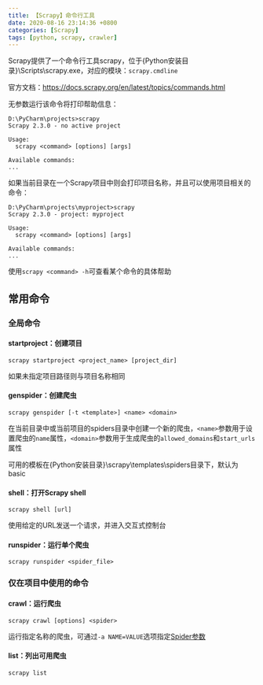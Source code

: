 ```yaml
---
title: 【Scrapy】命令行工具
date: 2020-08-16 23:14:36 +0800
categories: [Scrapy]
tags: [python, scrapy, crawler]
---
```

Scrapy提供了一个命令行工具scrapy，位于{Python安装目录}\Scripts\scrapy.exe，对应的模块：`scrapy.cmdline`

官方文档：<https://docs.scrapy.org/en/latest/topics/commands.html>

无参数运行该命令将打印帮助信息：

```
D:\PyCharm\projects>scrapy
Scrapy 2.3.0 - no active project

Usage:
  scrapy <command> [options] [args]

Available commands:
...
```

如果当前目录在一个Scrapy项目中则会打印项目名称，并且可以使用项目相关的命令：

```
D:\PyCharm\projects\myproject>scrapy
Scrapy 2.3.0 - project: myproject

Usage:
  scrapy <command> [options] [args]

Available commands:
...
```

使用`scrapy <command> -h`可查看某个命令的具体帮助

## 常用命令
### 全局命令
#### startproject：创建项目
```shell
scrapy startproject <project_name> [project_dir]
```

如果未指定项目路径则与项目名称相同

#### genspider：创建爬虫
```shell
scrapy genspider [-t <template>] <name> <domain>
```

在当前目录中或当前项目的spiders目录中创建一个新的爬虫，`<name>`参数用于设置爬虫的`name`属性，`<domain>`参数用于生成爬虫的`allowed_domains`和`start_urls`属性

可用的模板在{Python安装目录}\scrapy\templates\spiders目录下，默认为basic

#### shell：打开Scrapy shell
```shell
scrapy shell [url]
```

使用给定的URL发送一个请求，并进入交互式控制台

#### runspider：运行单个爬虫
```shell
scrapy runspider <spider_file>
```

### 仅在项目中使用的命令
#### crawl：运行爬虫
```shell
scrapy crawl [options] <spider>
```

运行指定名称的爬虫，可通过`-a NAME=VALUE`选项指定[Spider参数](https://docs.scrapy.org/en/latest/topics/spiders.html#spider-arguments)

#### list：列出可用爬虫
```shell
scrapy list
```
